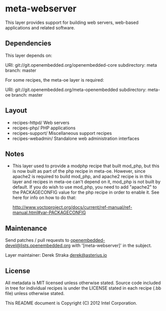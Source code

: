 meta-webserver
==============

This layer provides support for building web servers, web-based
applications and related software.



Dependencies
------------

This layer depends on:

URI: git://git.openembedded.org/openembedded-core
subdirectory: meta
branch: master

For some recipes, the meta-oe layer is required:

URI: git://git.openembedded.org/meta-openembedded
subdirectory: meta-oe
branch: master



Layout
------

* recipes-httpd/      Web servers
* recipes-php/        PHP applications
* recipes-support/    Miscellaneous support recipes
* recipes-webadmin/   Standalone web administration interfaces


Notes
-----

* This layer used to provide a modphp recipe that built mod_php, but
  this is now built as part of the php recipe in meta-oe. However, since
  apache2 is required to build mod_php, and apache2 recipe is in this
  layer and recipes in meta-oe can't depend on it, mod_php is not built
  by default. If you do wish to use mod_php, you need to add "apache2"
  to the PACKAGECONFIG value for the php recipe in order to enable it.
  See here for info on how to do that:

  http://www.yoctoproject.org/docs/current/ref-manual/ref-manual.html#var-PACKAGECONFIG


Maintenance
-----------

Send patches / pull requests to openembedded-devel@lists.openembedded.org
with '[meta-webserver]' in the subject.

Layer maintainer: Derek Straka <derek@asterius.io>


License
-------

All metadata is MIT licensed unless otherwise stated. Source code included
in tree for individual recipes is under the LICENSE stated in each recipe
(.bb file) unless otherwise stated.

This README document is Copyright (C) 2012 Intel Corporation.

